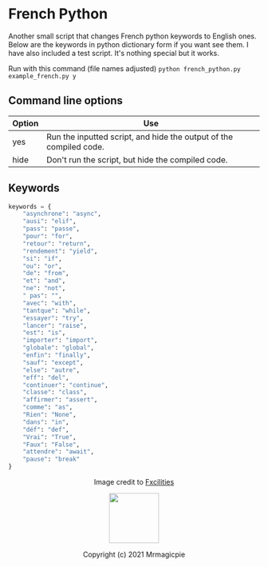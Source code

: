 # French Python

Another small script that changes French python keywords to English ones. Below are the keywords in python dictionary form if you want see them. I have also included a test script. It's nothing special but it works. 

Run with this command (file names adjusted) `python french_python.py example_french.py y`

## Command line options

| Option | Use | 
| ----- | ----- |
| yes | Run the inputted script, and hide the output of the compiled code. |
| hide | Don't run the script, but hide the compiled code. |

## Keywords

```python
keywords = {
    "asynchrone": "async",
    "ausi": "elif",
    "pass": "passe",
    "pour": "for",
    "retour": "return",
    "rendement": "yield",
    "si": "if",
    "ou": "or",
    "de": "from",
    "et": "and",
    "ne": "not",
    " pas": "",
    "avec": "with",
    "tantque": "while",
    "essayer": "try",
    "lancer": "raise",
    "est": "is",
    "importer": "import",
    "globale": "global",
    "enfin": "finally",
    "sauf": "except",
    "else": "autre",
    "eff": "del",
    "continuer": "continue",
    "classe": "class",
    "affirmer": "assert",
    "comme": "as",
    "Rien": "None",
    "dans": "in",
    "déf": "def",
    "Vrai": "True",
    "Faux": "False",
    "attendre": "await",
    "pause": "break"
}
```

<!-- ![french_python](https://user-images.githubusercontent.com/70033286/136680765-25aadaa9-dc87-42be-834d-3ef62f8e5099.png) -->
<div align="center">
    <p>Image credit to <a href="https://github.com/Fxcilities">Fxcilities</a></p>
    <img src="https://user-images.githubusercontent.com/70033286/136680765-25aadaa9-dc87-42be-834d-3ef62f8e5099.png" height="100" width="100">
</div>

<p align="center">Copyright (c) 2021 Mrmagicpie</p>
